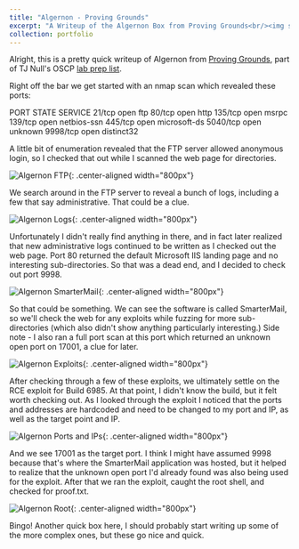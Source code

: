 ```yaml
---
title: "Algernon - Proving Grounds"
excerpt: "A Writeup of the Algernon Box from Proving Grounds<br/><img src='/images/Algernon/Logs.png'>"
collection: portfolio
---
```


Alright, this is a pretty quick writeup of Algernon from [Proving Grounds](https://www.offsec.com/labs/), part of TJ Null's OSCP [lab prep list](https://docs.google.com/spreadsheets/u/1/d/1dwSMIAPIam0PuRBkCiDI88pU3yzrqqHkDtBngUHNCw8/htmlview#). 

Right off the bar we get started with an nmap scan which revealed these ports:

PORT      STATE SERVICE
21/tcp    open  ftp
80/tcp    open  http
135/tcp   open  msrpc
139/tcp   open  netbios-ssn
445/tcp   open  microsoft-ds
5040/tcp  open  unknown
9998/tcp  open  distinct32

A little bit of enumeration revealed that the FTP server allowed anonymous login, so I checked that out while I scanned the web page for directories. 

![Algernon FTP](/images/Algernon/ftp_connected.png){: .center-aligned width="800px"}

We search around in the FTP server to reveal a bunch of logs, including a few that say administrative. That could be a clue.

![Algernon Logs](/images/Algernon/Logs.png){: .center-aligned width="800px"}

Unfortunately I didn't really find anything in there, and in fact later realized that new administrative logs continued to be written as I checked out the web page. Port 80 returned the default Microsoft IIS landing page and no interesting sub-directories. So that was a dead end, and I decided to check out port 9998. 

![Algernon SmarterMail](/images/Algernon/SmarterMail.png){: .center-aligned width="800px"}

So that could be something. We can see the software is called SmarterMail, so we'll check the web for any exploits while fuzzing for more sub-directories (which also didn't show anything particularly interesting.) Side note - I also ran a full port scan at this port which returned an unknown open port on 17001, a clue for later. 

![Algernon Exploits](/images/Algernon/smartermail_exploits.png){: .center-aligned width="800px"}

After checking through a few of these exploits, we ultimately settle on the RCE exploit for Build 6985. At that point, I didn't know the build, but it felt worth checking out. As I looked through the exploit I noticed that the ports and addresses are hardcoded and need to be changed to my port and IP, as well as the target point and IP. 

![Algernon Ports and IPs](/images/Algernon/change_this.png){: .center-aligned width="800px"}

And we see 17001 as the target port. I think I might have assumed 9998 because that's where the SmarterMail application was hosted, but it helped to realize that the unknown open port I'd already found was also being used for the exploit. After that we ran the exploit, caught the root shell, and checked for proof.txt. 

![Algernon Root](/images/Algernon/caught_root_shell.png){: .center-aligned width="800px"}

Bingo! Another quick box here, I should probably start writing up some of the more complex ones, but these go nice and quick. 
